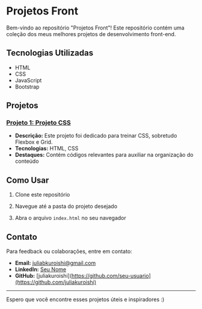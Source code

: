 # Projetos Front

Bem-vindo ao repositório "Projetos Front"! Este repositório contém uma coleção dos meus melhores projetos de desenvolvimento front-end.

## Tecnologias Utilizadas

- HTML
- CSS
- JavaScript
- Bootstrap

## Projetos

### [Projeto 1: Projeto CSS](link-para-o-projeto)
- **Descrição:** Este projeto foi dedicado para treinar CSS, sobretudo Flexbox e Grid.
- **Tecnologias:** HTML, CSS
- **Destaques:** Contém códigos relevantes para auxiliar na organização do conteúdo


## Como Usar

1. Clone este repositório
   
2. Navegue até a pasta do projeto desejado
   
3. Abra o arquivo `index.html` no seu navegador

## Contato

Para feedback ou colaborações, entre em contato:

- **Email:** juliabkuroishi@gmail.com
- **LinkedIn:** [Seu Nome](https://www.linkedin.com/in/julia-kuroishi-244bb0248)
- **GitHub:** [juliakuroishi](https://github.com/seu-usuario](https://github.com/juliakuroishi)

---

Espero que você encontre esses projetos úteis e inspiradores :) 

